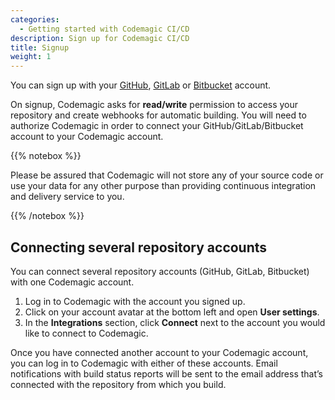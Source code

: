 ```yaml
---
categories:
  - Getting started with Codemagic CI/CD
description: Sign up for Codemagic CI/CD
title: Signup
weight: 1
---
```


You can sign up with your [GitHub](https://github.com/), [GitLab](https://about.gitlab.com/) or [Bitbucket](https://bitbucket.org/) account.

On signup, Codemagic asks for **read/write** permission to access your repository and create webhooks for automatic building. You will need to authorize Codemagic in order to connect your GitHub/GitLab/Bitbucket account to your Codemagic account.

{{% notebox %}}

Please be assured that Codemagic will not store any of your source code or use your data for any other purpose than providing continuous integration and delivery service to you.

{{% /notebox %}}

## Connecting several repository accounts

You can connect several repository accounts (GitHub, GitLab, Bitbucket) with one Codemagic account.

1. Log in to Codemagic with the account you signed up.
2. Click on your account avatar at the bottom left and open **User settings**.
3. In the **Integrations** section, click **Connect** next to the account you would like to connect to Codemagic.

Once you have connected another account to your Codemagic account, you can log in to Codemagic with either of these accounts. Email notifications with build status reports will be sent to the email address that’s connected with the repository from which you build.
